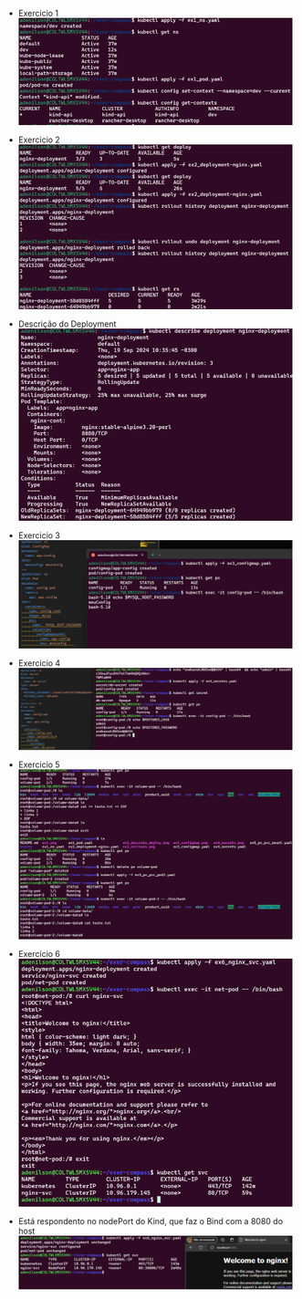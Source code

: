- Exercicio 1
![Exercicio 1](./ex1.png)

- Exercicio 2
![Exercicio2](./ex2_rollback.png)
- Descrição do Deployment
![describeDeployment](./ex2_describe_deploy.png)

- Exercicio 3 
![Exercicio 3](./ex3_configmap.png)
- Exercicio 4
![Exercicio 4](./ex4_secrets.png)
- Exercicio 5
![Exercicio 5 - comandos de PV](./ex5_pv_pvc_.png)
- Exercício 6
![nginxClusterIP](/ex6_nginx_svc.png)
- Está respondento no nodePort do Kind, que faz o Bind com a 8080 do host
![nginxNodePort](./ex6_nginx_nodeport.png)